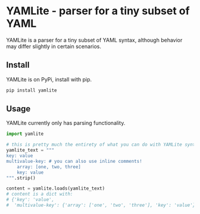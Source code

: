 # YAMLite - parser for a tiny subset of YAML

YAMLite is a parser for a tiny subset of YAML syntax, although behavior
may differ slightly in certain scenarios.

## Install

YAMLite is on PyPi, install with pip.

```bash
pip install yamlite
```

## Usage

YAMLite currently only has parsing functionality.

```python
import yamlite

# this is pretty much the entirety of what you can do with YAMLite syntax at the moment
yamlite_text = """
key: value
multivalue-key: # you can also use inline comments!
    array: [one, two, three]
    key: value
""".strip()

content = yamlite.loads(yamlite_text)
# content is a dict with:
# {'key': 'value',
#  'multivalue-key': {'array': ['one', 'two', 'three'], 'key': 'value'}}
```
